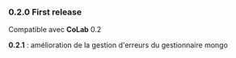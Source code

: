 ### 0.2.0 First release

Compatible avec **CoLab** 0.2

**0.2.1** : amélioration de la gestion d'erreurs  du gestionnaire mongo